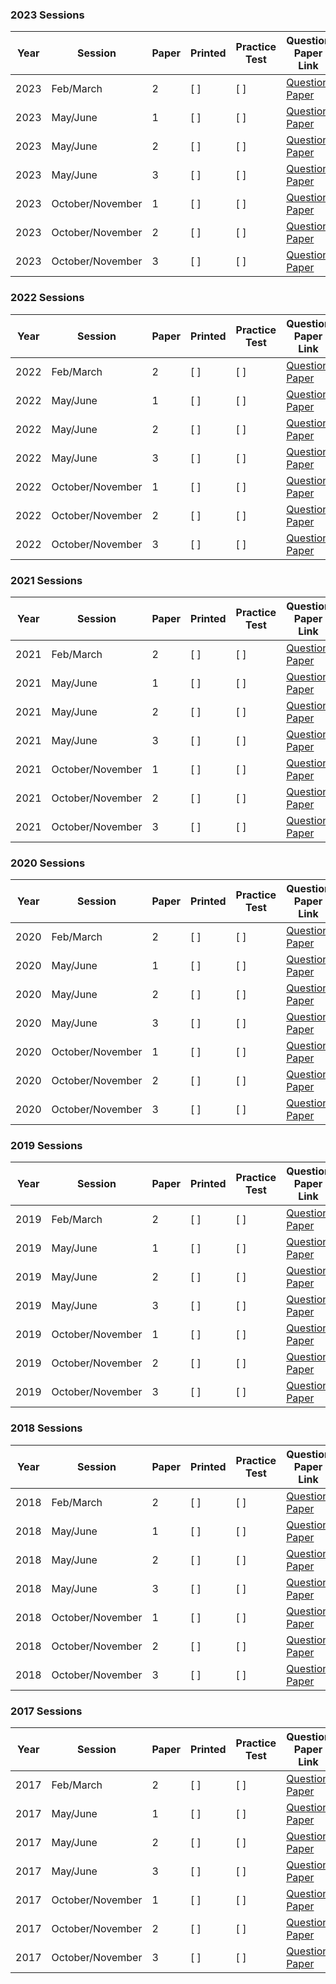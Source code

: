 ### 2023 Sessions

| Year | Session           | Paper | Printed | Practice Test | Question Paper Link | Mark Scheme Link |
|------|-------------------|-------|---------|--------------|---------------------|------------------|
| 2023 | Feb/March         | 2     | [ ]    | [ ]         | [Question Paper](https://dynamicpapers.com/wp-content/uploads/2015/09/0653_m23_qp_22.pdf) | [Mark Scheme](https://dynamicpapers.com/wp-content/uploads/2015/09/0653_m23_ms_22.pdf) |
| 2023 | May/June          | 1     | [ ]    | [ ]         | [Question Paper](https://dynamicpapers.com/wp-content/uploads/2015/09/0653_s23_qp_21.pdf) | [Mark Scheme](https://dynamicpapers.com/wp-content/uploads/2015/09/0653_s23_ms_21.pdf) |
| 2023 | May/June          | 2     | [ ]    | [ ]         | [Question Paper](https://dynamicpapers.com/wp-content/uploads/2015/09/0653_s23_qp_22.pdf) | [Mark Scheme](https://dynamicpapers.com/wp-content/uploads/2015/09/0653_s23_ms_22.pdf) |
| 2023 | May/June          | 3     | [ ]    | [ ]         | [Question Paper](https://dynamicpapers.com/wp-content/uploads/2015/09/0653_s23_qp_23.pdf) | [Mark Scheme](https://dynamicpapers.com/wp-content/uploads/2015/09/0653_s23_ms_23.pdf) |
| 2023 | October/November  | 1     | [ ]     | [ ]          | [Question Paper](https://dynamicpapers.com/wp-content/uploads/2015/09/0653_w23_qp_21.pdf) | [Mark Scheme](https://dynamicpapers.com/wp-content/uploads/2015/09/0653_w23_ms_21.pdf) |
| 2023 | October/November  | 2     | [ ]     | [ ]          | [Question Paper](https://dynamicpapers.com/wp-content/uploads/2015/09/0653_w23_qp_22.pdf) | [Mark Scheme](https://dynamicpapers.com/wp-content/uploads/2015/09/0653_w23_ms_22.pdf) |
| 2023 | October/November  | 3     | [ ]     | [ ]          | [Question Paper](https://dynamicpapers.com/wp-content/uploads/2015/09/0653_w23_qp_23.pdf) | [Mark Scheme](https://dynamicpapers.com/wp-content/uploads/2015/09/0653_w23_ms_23.pdf) |


### 2022 Sessions

| Year | Session           | Paper | Printed    | Practice Test | Question Paper Link | Mark Scheme Link |
|------|-------------------|-------|------------|---------------|---------------------|------------------|
| 2022 | Feb/March         | 2     | [ ]         | [ ]           | [Question Paper](https://dynamicpapers.com/wp-content/uploads/2015/09/0653_m22_qp_22.pdf) | [Mark Scheme](https://dynamicpapers.com/wp-content/uploads/2015/09/0653_m22_ms_22.pdf) |
| 2022 | May/June          | 1     | [ ]         | [ ]           | [Question Paper](https://dynamicpapers.com/wp-content/uploads/2015/09/0653_s22_qp_21.pdf) | [Mark Scheme](https://dynamicpapers.com/wp-content/uploads/2015/09/0653_s22_ms_21.pdf) |
| 2022 | May/June          | 2     | [ ]         | [ ]           | [Question Paper](https://dynamicpapers.com/wp-content/uploads/2015/09/0653_s22_qp_22.pdf) | [Mark Scheme](https://dynamicpapers.com/wp-content/uploads/2015/09/0653_s22_ms_22.pdf) |
| 2022 | May/June          | 3     | [ ]         | [ ]           | [Question Paper](https://dynamicpapers.com/wp-content/uploads/2015/09/0653_s22_qp_23.pdf) | [Mark Scheme](https://dynamicpapers.com/wp-content/uploads/2015/09/0653_s22_ms_23.pdf) |
| 2022 | October/November  | 1     | [ ]         | [ ]           | [Question Paper](https://dynamicpapers.com/wp-content/uploads/2015/09/0653_w22_qp_21.pdf) | [Mark Scheme](https://dynamicpapers.com/wp-content/uploads/2015/09/0653_w22_ms_21.pdf) |
| 2022 | October/November  | 2     | [ ]         | [ ]           | [Question Paper](https://dynamicpapers.com/wp-content/uploads/2015/09/0653_w22_qp_22.pdf) | [Mark Scheme](https://dynamicpapers.com/wp-content/uploads/2015/09/0653_w22_ms_22.pdf) |
| 2022 | October/November  | 3     | [ ]         | [ ]           | [Question Paper](https://dynamicpapers.com/wp-content/uploads/2015/09/0653_w22_qp_23.pdf) | [Mark Scheme](https://dynamicpapers.com/wp-content/uploads/2015/09/0653_w22_ms_23.pdf) |

### 2021 Sessions

| Year | Session           | Paper | Printed | Practice Test | Question Paper Link | Mark Scheme Link |
|------|-------------------|-------|---------|---------------|---------------------|------------------|
| 2021 | Feb/March         | 2     | [ ]     | [ ]           | [Question Paper](https://dynamicpapers.com/wp-content/uploads/2015/09/0653_m21_qp_22.pdf) | [Mark Scheme](https://dynamicpapers.com/wp-content/uploads/2015/09/0653_m21_ms_22.pdf) |
| 2021 | May/June          | 1     | [ ]     | [ ]           | [Question Paper](https://dynamicpapers.com/wp-content/uploads/2015/09/0653_s21_qp_21.pdf) | [Mark Scheme](https://dynamicpapers.com/wp-content/uploads/2015/09/0653_s21_ms_21.pdf) |
| 2021 | May/June          | 2     | [ ]     | [ ]           | [Question Paper](https://dynamicpapers.com/wp-content/uploads/2015/09/0653_s21_qp_22.pdf) | [Mark Scheme](https://dynamicpapers.com/wp-content/uploads/2015/09/0653_s21_ms_22.pdf) |
| 2021 | May/June          | 3     | [ ]     | [ ]           | [Question Paper](https://dynamicpapers.com/wp-content/uploads/2015/09/0653_s21_qp_23.pdf) | [Mark Scheme](https://dynamicpapers.com/wp-content/uploads/2015/09/0653_s21_ms_23.pdf) |
| 2021 | October/November  | 1     | [ ]     | [ ]           | [Question Paper](https://dynamicpapers.com/wp-content/uploads/2015/09/0653_w21_qp_21.pdf) | [Mark Scheme](https://dynamicpapers.com/wp-content/uploads/2015/09/0653_w21_ms_21.pdf) |
| 2021 | October/November  | 2     | [ ]     | [ ]           | [Question Paper](https://dynamicpapers.com/wp-content/uploads/2015/09/0653_w21_qp_22.pdf) | [Mark Scheme](https://dynamicpapers.com/wp-content/uploads/2015/09/0653_w21_ms_22.pdf) |
| 2021 | October/November  | 3     | [ ]     | [ ]           | [Question Paper](https://dynamicpapers.com/wp-content/uploads/2015/09/0653_w21_qp_23.pdf) | [Mark Scheme](https://dynamicpapers.com/wp-content/uploads/2015/09/0653_w21_ms_23.pdf) |

### 2020 Sessions

| Year | Session           | Paper | Printed    | Practice Test | Question Paper Link | Mark Scheme Link |
|------|-------------------|-------|------------|---------------|---------------------|------------------|
| 2020 | Feb/March         | 2     | [ ]         | [ ]             | [Question Paper](https://dynamicpapers.com/wp-content/uploads/2015/09/0653_m20_qp_22.pdf) | [Mark Scheme](https://dynamicpapers.com/wp-content/uploads/2015/09/0653_m20_ms_22.pdf) |
| 2020 | May/June          | 1     | [ ]         | [ ]             | [Question Paper](https://dynamicpapers.com/wp-content/uploads/2015/09/0653_s20_qp_21.pdf) | [Mark Scheme](https://dynamicpapers.com/wp-content/uploads/2015/09/0653_s20_ms_21.pdf) |
| 2020 | May/June          | 2     | [ ]         | [ ]             | [Question Paper](https://dynamicpapers.com/wp-content/uploads/2015/09/0653_s20_qp_22.pdf) | [Mark Scheme](https://dynamicpapers.com/wp-content/uploads/2015/09/0653_s20_ms_22.pdf) |
| 2020 | May/June          | 3     | [ ]         | [ ]             | [Question Paper](https://dynamicpapers.com/wp-content/uploads/2015/09/0653_s20_qp_23.pdf) | [Mark Scheme](https://dynamicpapers.com/wp-content/uploads/2015/09/0653_s20_ms_23.pdf) |
| 2020 | October/November  | 1     | [ ]         | [ ]             | [Question Paper](https://dynamicpapers.com/wp-content/uploads/2015/09/0653_w20_qp_21.pdf) | [Mark Scheme](https://dynamicpapers.com/wp-content/uploads/2015/09/0653_w20_ms_21.pdf) |
| 2020 | October/November  | 2     | [ ]         | [ ]             | [Question Paper](https://dynamicpapers.com/wp-content/uploads/2015/09/0653_w20_qp_22.pdf) | [Mark Scheme](https://dynamicpapers.com/wp-content/uploads/2015/09/0653_w20_ms_22.pdf) |
| 2020 | October/November  | 3     | [ ]         | [ ]             | [Question Paper](https://dynamicpapers.com/wp-content/uploads/2015/09/0653_w20_qp_23.pdf) | [Mark Scheme](https://dynamicpapers.com/wp-content/uploads/2015/09/0653_w20_ms_23.pdf) |

### 2019 Sessions

| Year | Session           | Paper | Printed    | Practice Test | Question Paper Link | Mark Scheme Link |
|------|-------------------|-------|------------|---------------|---------------------|------------------|
| 2019 | Feb/March         | 2     | [ ]         | [ ]             | [Question Paper](https://dynamicpapers.com/wp-content/uploads/2015/09/0653_m19_qp_22.pdf) | [Mark Scheme](https://dynamicpapers.com/wp-content/uploads/2015/09/0653_m19_ms_22.pdf) |
| 2019 | May/June          | 1     | [ ]         | [ ]             | [Question Paper](https://dynamicpapers.com/wp-content/uploads/2015/09/0653_s19_qp_21.pdf) | [Mark Scheme](https://dynamicpapers.com/wp-content/uploads/2015/09/0653_s19_ms_21.pdf) |
| 2019 | May/June          | 2     | [ ]         | [ ]             | [Question Paper](https://dynamicpapers.com/wp-content/uploads/2015/09/0653_s19_qp_22.pdf) | [Mark Scheme](https://dynamicpapers.com/wp-content/uploads/2015/09/0653_s19_ms_22.pdf) |
| 2019 | May/June          | 3     | [ ]         | [ ]             | [Question Paper](https://dynamicpapers.com/wp-content/uploads/2015/09/0653_s19_qp_23.pdf) | [Mark Scheme](https://dynamicpapers.com/wp-content/uploads/2015/09/0653_s19_ms_23.pdf) |
| 2019 | October/November  | 1     | [ ]         | [ ]             | [Question Paper](https://dynamicpapers.com/wp-content/uploads/2015/09/0653_w19_qp_21.pdf) | [Mark Scheme](https://dynamicpapers.com/wp-content/uploads/2015/09/0653_w19_ms_21.pdf) |
| 2019 | October/November  | 2     | [ ]         | [ ]             | [Question Paper](https://dynamicpapers.com/wp-content/uploads/2015/09/0653_w19_qp_22.pdf) | [Mark Scheme](https://dynamicpapers.com/wp-content/uploads/2015/09/0653_w19_ms_22.pdf) |
| 2019 | October/November  | 3     | [ ]         | [ ]             | [Question Paper](https://dynamicpapers.com/wp-content/uploads/2015/09/0653_w19_qp_23.pdf) | [Mark Scheme](https://dynamicpapers.com/wp-content/uploads/2015/09/0653_w19_ms_23.pdf) |

### 2018 Sessions

| Year | Session           | Paper | Printed    | Practice Test | Question Paper Link | Mark Scheme Link |
|------|-------------------|-------|------------|---------------|---------------------|------------------|
| 2018 | Feb/March         | 2     | [ ]         | [ ]             | [Question Paper](https://dynamicpapers.com/wp-content/uploads/2015/09/0653_m18_qp_22.pdf) | [Mark Scheme](https://dynamicpapers.com/wp-content/uploads/2015/09/0653_m18_ms_22.pdf) |
| 2018 | May/June          | 1     | [ ]         | [ ]             | [Question Paper](https://dynamicpapers.com/wp-content/uploads/2015/09/0653_s18_qp_21.pdf) | [Mark Scheme](https://dynamicpapers.com/wp-content/uploads/2015/09/0653_s18_ms_21.pdf) |
| 2018 | May/June          | 2     | [ ]         | [ ]             | [Question Paper](https://dynamicpapers.com/wp-content/uploads/2015/09/0653_s18_qp_22.pdf) | [Mark Scheme](https://dynamicpapers.com/wp-content/uploads/2015/09/0653_s18_ms_22.pdf) |
| 2018 | May/June          | 3     | [ ]         | [ ]             | [Question Paper](https://dynamicpapers.com/wp-content/uploads/2015/09/0653_s18_qp_23.pdf) | [Mark Scheme](https://dynamicpapers.com/wp-content/uploads/2015/09/0653_s18_ms_23.pdf) |
| 2018 | October/November  | 1     | [ ]         | [ ]             | [Question Paper](https://dynamicpapers.com/wp-content/uploads/2015/09/0653_w18_qp_21.pdf) | [Mark Scheme](https://dynamicpapers.com/wp-content/uploads/2015/09/0653_w18_ms_21.pdf) |
| 2018 | October/November  | 2     | [ ]         | [ ]             | [Question Paper](https://dynamicpapers.com/wp-content/uploads/2015/09/0653_w18_qp_22.pdf) | [Mark Scheme](https://dynamicpapers.com/wp-content/uploads/2015/09/0653_w18_ms_22.pdf) |
| 2018 | October/November  | 3     | [ ]         | [ ]             | [Question Paper](https://dynamicpapers.com/wp-content/uploads/2015/09/0653_w18_qp_23.pdf) | [Mark Scheme](https://dynamicpapers.com/wp-content/uploads/2015/09/0653_w18_ms_23.pdf) |

### 2017 Sessions

| Year | Session           | Paper | Printed    | Practice Test | Question Paper Link | Mark Scheme Link |
|------|-------------------|-------|------------|---------------|---------------------|------------------|
| 2017 | Feb/March         | 2     | [ ]         | [ ]             | [Question Paper](https://dynamicpapers.com/wp-content/uploads/2015/09/0653_m17_qp_22.pdf) | [Mark Scheme](https://dynamicpapers.com/wp-content/uploads/2015/09/0653_m17_ms_22.pdf) |
| 2017 | May/June          | 1     | [ ]         | [ ]             | [Question Paper](https://dynamicpapers.com/wp-content/uploads/2015/09/0653_s17_qp_21.pdf) | [Mark Scheme](https://dynamicpapers.com/wp-content/uploads/2015/09/0653_s17_ms_21.pdf) |
| 2017 | May/June          | 2     | [ ]         | [ ]             | [Question Paper](https://dynamicpapers.com/wp-content/uploads/2015/09/0653_s17_qp_22.pdf) | [Mark Scheme](https://dynamicpapers.com/wp-content/uploads/2015/09/0653_s17_ms_22.pdf) |
| 2017 | May/June          | 3     | [ ]         | [ ]             | [Question Paper](https://dynamicpapers.com/wp-content/uploads/2015/09/0653_s17_qp_23.pdf) | [Mark Scheme](https://dynamicpapers.com/wp-content/uploads/2015/09/0653_s17_ms_23.pdf) |
| 2017 | October/November  | 1     | [ ]         | [ ]             | [Question Paper](https://dynamicpapers.com/wp-content/uploads/2015/09/0653_w17_qp_21.pdf) | [Mark Scheme](https://dynamicpapers.com/wp-content/uploads/2015/09/0653_w17_ms_21.pdf) |
| 2017 | October/November  | 2     | [ ]         | [ ]             | [Question Paper](https://dynamicpapers.com/wp-content/uploads/2015/09/0653_w17_qp_22.pdf) | [Mark Scheme](https://dynamicpapers.com/wp-content/uploads/2015/09/0653_w17_ms_22.pdf) |
| 2017 | October/November  | 3     | [ ]         | [ ]             | [Question Paper](https://dynamicpapers.com/wp-content/uploads/2015/09/0653_w17_qp_23.pdf) | [Mark Scheme](https://dynamicpapers.com/wp-content/uploads/2015/09/0653_w17_ms_23.pdf) |
